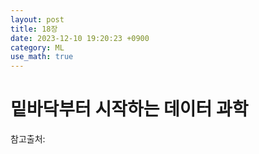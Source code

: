 ```yaml
---
layout: post
title: 18장
date: 2023-12-10 19:20:23 +0900
category: ML 
use_math: true
---
```

# 밑바닥부터 시작하는 데이터 과학  

> 



참고출처:  
